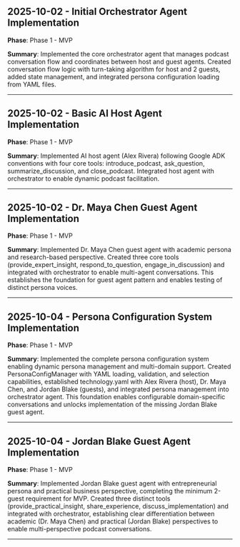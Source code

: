 ## 2025-10-02 - Initial Orchestrator Agent Implementation

**Phase**: Phase 1 - MVP

**Summary**: Implemented the core orchestrator agent that manages podcast conversation flow and coordinates between host and guest agents. Created conversation flow logic with turn-taking algorithm for host and 2 guests, added state management, and integrated persona configuration loading from YAML files.

---

## 2025-10-02 - Basic AI Host Agent Implementation

**Phase**: Phase 1 - MVP

**Summary**: Implemented AI host agent (Alex Rivera) following Google ADK conventions with four core tools: introduce_podcast, ask_question, summarize_discussion, and close_podcast. Integrated host agent with orchestrator to enable dynamic podcast facilitation.

---

## 2025-10-02 - Dr. Maya Chen Guest Agent Implementation

**Phase**: Phase 1 - MVP

**Summary**: Implemented Dr. Maya Chen guest agent with academic persona and research-based perspective. Created three core tools (provide_expert_insight, respond_to_question, engage_in_discussion) and integrated with orchestrator to enable multi-agent conversations. This establishes the foundation for guest agent pattern and enables testing of distinct persona voices.

---

## 2025-10-04 - Persona Configuration System Implementation

**Phase**: Phase 1 - MVP

**Summary**: Implemented the complete persona configuration system enabling dynamic persona management and multi-domain support. Created PersonaConfigManager with YAML loading, validation, and selection capabilities, established technology.yaml with Alex Rivera (host), Dr. Maya Chen, and Jordan Blake (guests), and integrated persona management into orchestrator agent. This foundation enables configurable domain-specific conversations and unlocks implementation of the missing Jordan Blake guest agent.

---

## 2025-10-04 - Jordan Blake Guest Agent Implementation

**Phase**: Phase 1 - MVP

**Summary**: Implemented Jordan Blake guest agent with entrepreneurial persona and practical business perspective, completing the minimum 2-guest requirement for MVP. Created three distinct tools (provide_practical_insight, share_experience, discuss_implementation) and integrated with orchestrator, establishing clear differentiation between academic (Dr. Maya Chen) and practical (Jordan Blake) perspectives to enable multi-perspective podcast conversations.

---
